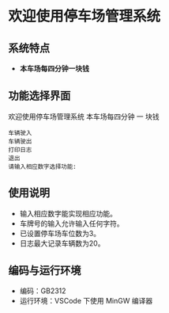 # 欢迎使用停车场管理系统

## 系统特点
- **本车场每四分钟一块钱**

## 功能选择界面

欢迎使用停车场管理系统
本车场每四分钟 一 块钱

    车辆驶入
    车辆驶出
    打印日志
    退出 
    请输入相应数字选择功能:


## 使用说明
- 输入相应数字能实现相应功能。
- 车牌号的输入允许输入任何字符。
- 已设置停车场车位数为3。
- 日志最大记录车辆数为20。

## 编码与运行环境
- 编码：GB2312
- 运行环境：VSCode 下使用 MinGW 编译器
